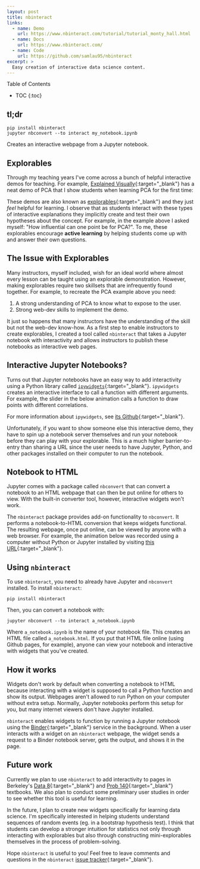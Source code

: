 ```yaml
---
layout: post
title: nbinteract
links:
  - name: Demo
    url: https://www.nbinteract.com/tutorial/tutorial_monty_hall.html
  - name: Docs
    url: https://www.nbinteract.com/
  - name: Code
    url: https://github.com/samlau95/nbinteract
excerpt: >
  Easy creation of interactive data science content.
---
```


<section class="post__toc">
  <p class="toc__title">Table of Contents</p>

- TOC
  {:toc}
  </section>

## tl;dr

    pip install nbinteract
    jupyter nbconvert --to interact my_notebook.ipynb

Creates an interactive webpage from a Jupyter notebook.

## Explorables

Through my teaching years I've come across a bunch of helpful interactive demos
for teaching. For example, [Explained Visually][ev]{:target="\_blank"} has a
neat demo of PCA that I show students when learning PCA for the first time:

<div class="post__img">
  <amp-img
    src="{{ site.imageurl }}/pca.gif"
    class="post__img"
    width="414"
    height="370"
    layout="responsive" />
</div>

These demos are also known as [explorables][]{:target="\_blank"} and they just
_feel_ helpful for learning. I observe that as students interact with these
types of interactive explanations they implicitly create and test their own
hypotheses about the concept. For example, in the example above I asked myself:
"How influential can one point be for PCA?". To me, these explorables encourage
**active learning** by helping students come up with and answer their own
questions.

## The Issue with Explorables

Many instructors, myself included, wish for an ideal world where almost every
lesson can be taught using an explorable demonstration. However, making
explorables require two skillsets that are infrequently found together. For
example, to recreate the PCA example above you need:

1. A strong understanding of PCA to know what to expose to the user.
2. Strong web-dev skills to implement the demo.

It just so happens that many instructors have the understanding of the skill
but not the web-dev know-how. As a first step to enable instructors to create
explorables, I created a tool called `nbinteract` that takes a Jupyter notebook
with interactivity and allows instructors to publish these notebooks as
interactive web pages.

## Interactive Jupyter Notebooks?

Turns out that Jupyter notebooks have an easy way to add interactivity using a
Python library called [`ipywidgets`][ipyw]{:target="\_blank"}. `ipywidgets`
creates an interactive interface to call a function with different arguments.
For example, the slider in the below animation calls a function to draw points
with different correlations.

<div class="post__img">
  <amp-img
    src="{{ site.imageurl }}/reg.gif"
    class="post__img"
    width="507"
    height="417"
    layout="responsive" />
</div>

For more information about `ipywidgets`, see [its
Github][ipyw]{:target="\_blank"}.

Unfortunately, if you want to show someone else this interactive demo, they
have to spin up a notebook server themselves and run your notebook before they
can play with your explorable. This is a much higher barrier-to-entry than
sharing a URL since the user needs to have Jupyter, Python, and other packages
installed on their computer to run the notebook.

## Notebook to HTML

Jupyter comes with a package called `nbconvert` that can convert a notebook to
an HTML webpage that can then be put online for others to view. With the
built-in converter tool, however, interactive widgets won't work.

The `nbinteract` package provides add-on functionality to `nbconvert`. It
performs a notebook-to-HTML conversion that keeps widgets functional. The
resulting webpage, once put online, can be viewed by anyone with a web browser.
For example, the animation below was recorded using a computer without Python
or Jupyter installed by visiting [this URL][reg_textbook]{:target="\_blank"}.

<div class="post__img">
  <amp-img
    src="{{ site.imageurl }}/reg_textbook.gif"
    class="post__img"
    width="743"
    height="469"
    layout="responsive" />
</div>

## Using `nbinteract`

To use `nbinteract`, you need to already have Jupyter and `nbconvert`
installed. To install `nbinteract`:

```
pip install nbinteract
```

Then, you can convert a notebook with:

```
jupyter nbconvert --to interact a_notebook.ipynb
```

Where `a_notebook.ipynb` is the name of your notebook file. This creates an
HTML file called `a_notebook.html`. If you put that HTML file online (using
Github pages, for example), anyone can view your notebook and interactive with
widgets that you've created.

## How it works

Widgets don't work by default when converting a notebook to HTML because
interacting with a widget is supposed to call a Python function and show its
output. Webpages aren't allowed to run Python on your computer without extra
setup. Normally, Jupyter notebooks perform this setup for you, but many
internet viewers don't have Jupyter installed.

`nbinteract` enables widgets to function by running a Jupyter notebook using
the [Binder][binder]{:target="\_blank"} service in the background. When a user
interacts with a widget on an `nbinteract` webpage, the widget sends a request
to a Binder notebook server, gets the output, and shows it in the page.

## Future work

Currently we plan to use `nbinteract` to add interactivity to pages in
Berkeley's [Data 8][data8]{:target="\_blank"} and [Prob
140][prob140]{:target="\_blank"} textbooks. We also plan to conduct some
preliminary user studies in order to see whether this tool is useful for
learning.

In the future, I plan to create new widgets specifically for learning data
science. I'm specifically interested in helping students understand sequences
of random events (eg. in a bootstrap hypothesis test). I think that students
can develop a stronger intuition for statistics not only through interacting
with explorables but also through constructing mini-explorables themselves in
the process of problem-solving.

Hope `nbinteract` is useful to you! Feel free to leave comments and questions
in the `nbinteract` [issue tracker][issues]{:target="\_blank"}.

[ev]: http://setosa.io/ev/principal-component-analysis/
[explorables]: http://explorabl.es/
[ipyw]: https://github.com/jupyter-widgets/ipywidgets
[reg_textbook]: https://www.nbinteract.com/examples/examples_correlation.html
[binder]: https://mybinder.org/
[data8]: http://data8.org/
[prob140]: http://prob140.org/
[issues]: https://github.com/samlau95/nbinteract/issues
